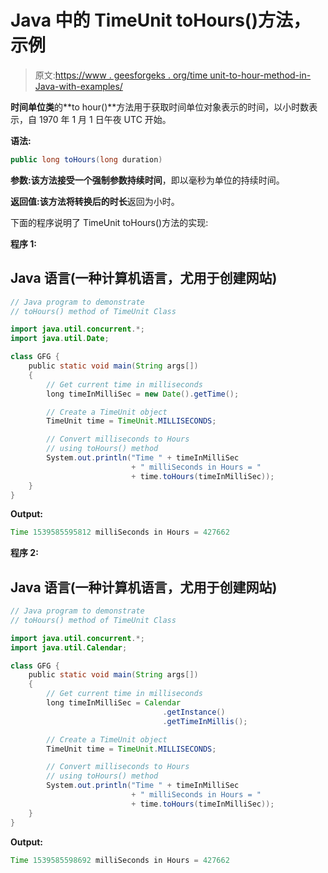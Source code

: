 # Java 中的 TimeUnit toHours()方法，示例

> 原文:[https://www . geesforgeks . org/time unit-to-hour-method-in-Java-with-examples/](https://www.geeksforgeeks.org/timeunit-tohours-method-in-java-with-examples/)

**时间单位类**的**to hour()**方法用于获取时间单位对象表示的时间，以小时数表示，自 1970 年 1 月 1 日午夜 UTC 开始。

**语法:**

```java
public long toHours(long duration)
```

**参数:**该方法接受一个强制参数**持续时间**，即以毫秒为单位的持续时间。

**返回值:**该方法将**转换后的时长**返回为小时。

下面的程序说明了 TimeUnit toHours()方法的实现:

**程序 1:**

## Java 语言(一种计算机语言，尤用于创建网站)

```java
// Java program to demonstrate
// toHours() method of TimeUnit Class

import java.util.concurrent.*;
import java.util.Date;

class GFG {
    public static void main(String args[])
    {
        // Get current time in milliseconds
        long timeInMilliSec = new Date().getTime();

        // Create a TimeUnit object
        TimeUnit time = TimeUnit.MILLISECONDS;

        // Convert milliseconds to Hours
        // using toHours() method
        System.out.println("Time " + timeInMilliSec
                           + " milliSeconds in Hours = "
                           + time.toHours(timeInMilliSec));
    }
}
```

**Output:**

```java
Time 1539585595812 milliSeconds in Hours = 427662

```

**程序 2:**

## Java 语言(一种计算机语言，尤用于创建网站)

```java
// Java program to demonstrate
// toHours() method of TimeUnit Class

import java.util.concurrent.*;
import java.util.Calendar;

class GFG {
    public static void main(String args[])
    {
        // Get current time in milliseconds
        long timeInMilliSec = Calendar
                                  .getInstance()
                                  .getTimeInMillis();

        // Create a TimeUnit object
        TimeUnit time = TimeUnit.MILLISECONDS;

        // Convert milliseconds to Hours
        // using toHours() method
        System.out.println("Time " + timeInMilliSec
                           + " milliSeconds in Hours = "
                           + time.toHours(timeInMilliSec));
    }
}
```

**Output:**

```java
Time 1539585598692 milliSeconds in Hours = 427662

```